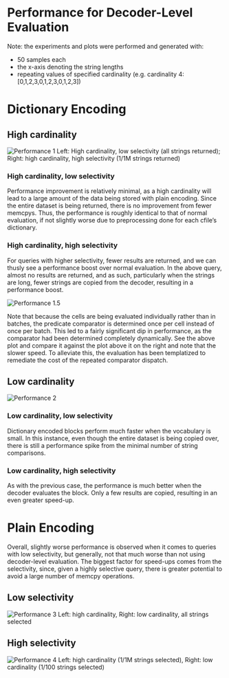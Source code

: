 # Performance for Decoder-Level Evaluation

Note: the experiments and plots were performed and generated with:
* 50 samples each
* the x-axis denoting the string lengths
* repeating values of specified cardinality (e.g. cardinality 4: [0,1,2,3,0,1,2,3,0,1,2,3])

# Dictionary Encoding

## High cardinality

![Performance 1](https://raw.githubusercontent.com/anjuwong/kudu/565e2c4e56f57ca738fcec73054d9297b9f72084/docs/images/decoder_eval_perf_1.png)
Left: High cardinality, low selectivity (all strings returned); Right: high cardinality, high selectivity (1/1M strings returned)

### High cardinality, low selectivity

Performance improvement is relatively minimal, as a high cardinality will lead to a large amount of the data being stored with plain encoding. Since the entire dataset is being returned, there is no improvement from fewer memcpys. Thus, the performance is roughly identical to that of normal evaluation, if not slightly worse due to preprocessing done for each cfile’s dictionary.

### High cardinality, high selectivity

For queries with higher selectivity, fewer results are returned, and we can thusly see a performance boost over normal evaluation. In the above query, almost no results are returned, and as such, particularly when the strings are long, fewer strings are copied from the decoder, resulting in a performance boost.

![Performance 1.5](https://raw.githubusercontent.com/anjuwong/kudu/565e2c4e56f57ca738fcec73054d9297b9f72084/docs/images/decoder_eval_perf_1.5.png)

Note that because the cells are being evaluated individually rather than in batches, the predicate comparator is determined once per cell instead of once per batch. This led to a fairly significant dip in performance, as the comparator had been determined completely dynamically. See the above plot and compare it against the plot above it on the right and note that the slower speed. To alleviate this, the evaluation has been templatized to remediate the cost of the repeated comparator dispatch.

## Low cardinality

![Performance 2](https://raw.githubusercontent.com/anjuwong/kudu/565e2c4e56f57ca738fcec73054d9297b9f72084/docs/images/decoder_eval_perf_2.png)
### Low cardinality, low selectivity

Dictionary encoded blocks perform much faster when the vocabulary is small. In this instance, even though the entire dataset is being copied over, there is still a performance spike from the minimal number of string comparisons.

### Low cardinality, high selectivity

As with the previous case, the performance is much better when the decoder evaluates the block. Only a few results are copied, resulting in an even greater speed-up.

# Plain Encoding
Overall, slightly worse performance is observed when it comes to queries with low selectivity, but generally, not that much worse than not using decoder-level evaluation. The biggest factor for speed-ups comes from the selectivity, since, given a highly selective query, there is greater potential to avoid a large number of memcpy operations.

## Low selectivity
![Performance 3](https://raw.githubusercontent.com/anjuwong/kudu/565e2c4e56f57ca738fcec73054d9297b9f72084/docs/images/decoder_eval_perf_3.png)
Left: high cardinality, Right: low cardinality, all strings selected

## High selectivity
![Performance 4](https://raw.githubusercontent.com/anjuwong/kudu/565e2c4e56f57ca738fcec73054d9297b9f72084/docs/images/decoder_eval_perf_4.png)
Left: high cardinality (1/1M strings selected), Right: low cardinality (1/100 strings selected)


